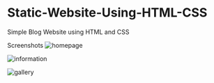 # Static-Website-Using-HTML-CSS
Simple Blog Website using HTML and CSS

Screenshots
![homepage](https://user-images.githubusercontent.com/78417230/210166574-eeb23c28-c835-47a8-b19c-661f2cd4d9ff.png)<br>

![information](https://user-images.githubusercontent.com/78417230/210166584-dfa23430-f794-43d6-b5c2-3b5af7173c3a.png)<br>

![gallery](https://user-images.githubusercontent.com/78417230/210166592-168af273-c7f6-476f-af59-c27b4807549e.png)<br>
